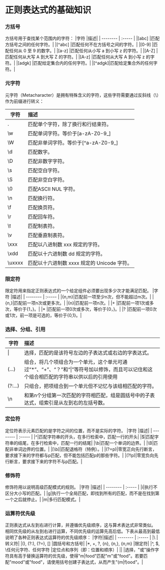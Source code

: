 # 正则表达式的基础知识


### **方括号** 
方括号用于查找某个范围内的字符：
|字符	|描述|
| --------  | :-----  | 
|[abc]	|匹配方括号之间的任何字符。|
|[^abc]	|匹配任何不在方括号之间的字符。|
|[0-9]	|匹配任何从 0 至 9 的数字。|
|[a-z]	|匹配任何从小写 a 到小写 z 的字符。|
|[A-Z]	|匹配任何从大写 A 到大写 Z 的字符。|
|[A-z]	|匹配任何从大写 A 到小写 z 的字符。|
|[adgk]	|匹配给定集合内的任何字符。|
|[^adgk]|匹配给定集合外的任何字符。|

### **元字符**

元字符（Metacharacter）是拥有特殊含义的字符，这些字符需要通过反斜线（\）作为前缀进行转义：

|字符	|描述|
| --------  | :-----  | 
|.	|匹配单个字符，除了换行和行结束符。|
|\w	|匹配单词字符。等价于[a-zA-Z0-9_]|
|\W	|匹配非单词字符。等价于[^a-zA-Z0-9_]|
|\d	|匹配数字。|
|\D	|匹配非数字字符。|
|\s	|匹配空白字符。|
|\S	|匹配非空白字符。|
|\0	|匹配ASCII NUL 字符。|
|\n	|匹配换行符。|
|\f	|匹配换页符。|
|\r	|匹配回车符。|
|\t	|匹配制表符。|
|\v	|匹配垂直制表符。|
|\xxx	|匹配以八进制数 xxx 规定的字符。|
|\xdd	|匹配以十六进制数 dd 规定的字符。|
|\uxxxx	|匹配以十六进制数 xxxx 规定的 Unicode 字符。|

### **限定符**
限定符用来指定正则表达式的一个给定组件必须要出现多少次才能满足匹配。
|字符	|描述|
| --------  | :-----  | 
|{n,m}|匹配前一项至少n次，但不能超过m次。|
|{n,}|匹配前一项n次或更多次。|
|{n}|匹配前一项n次。|
|+	|匹配前一项1次或多次，等价于{1，}。|
|*	|匹配前一项0次或多次，等价于{0，}。|
|?	|匹配前一项0次或1次，前一项是可选的，等价于{0,1}。|

### **选择、分组、引用**
|字符	|描述|
| --------  | :-----  | 
|\||选择，匹配的是该符号左边的子表达式或右边的字表达式。|
|(...)|组合，将几个项组合为一个单元，这个单元可通过“*”、“+”、“？”和“\|”等符号加以修饰，而且可以记住和这个组合相匹配的字符串以供以后的引用使用|
|(?:...)|只组合，把项组合到一个单元但不记忆与该组相匹配的字符。|
|\n|和第n个分组第一次匹配的字符相匹配，组是圆括号中的子表达式，组索引是从左到右的左括号数。|

### **定位符**
定位符表示元素匹配的是字符之间的位置，而不是实际的字符。
|字符	|描述|
| --------  | :-----  | 
|^|匹配字符串的开头，在多行检索中，匹配一行的开头|
|$|匹配字符串的结尾，在多行检索中，匹配一行的结尾|
|\b|匹配一个单词的边界。|
|\B|匹配非单词边界的位置。|
|[\b]|匹配退格符（特例）。|
|(?=p)|零宽正向先行断言，要求接下来的字符都与p匹配，但不能包括匹配p的那些字符。|
|(?!p)|零宽负向先行断言，要求接下来的字符不与p匹配。|

### **修饰符**
修饰符用以说明高级匹配模式的规则。
|字符	|描述|
| --------  | :-----  | 
|i|执行不区分大小写的匹配。|
|g|执行一个全局匹配，即找到所有的匹配，而不是在找到第一个之后就停止。|
|m|多行匹配模式。|

### **运算符优先级**

正则表达式从左到右进行计算，并遵循优先级顺序，这与算术表达式非常类似。
相同优先级的从左到右进行运算，不同优先级的运算先高后低。下表从最高到最低说明了各种正则表达式运算符的优先级顺序：
|字符|描述|
| --------  | :-----  | 
|\ |	转义符|
|(), (?:), (?=), []	|圆括号和方括号|
|*, +, ?, {n}, {n,}, {n,m} |限定符|
|^, $, \任何元字符、任何字符 |定位点和序列（即：位置和顺序）|
|\|	|选择，"或"操作字符具有高于替换运算符的优先级，使得"m\|food"匹配"m"或"food"。若要匹配"mood"或"food"，请使用括号创建子表达式，从而产生"(m|f)ood"。|